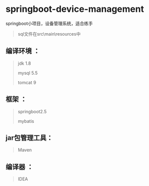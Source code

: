# springboot-device-management
springboot小项目，设备管理系统，适合练手
>sql文件在src\main\resources中


## 编译环境 ：

>jdk 1.8 
>
>mysql 5.5 
>
>tomcat 9

## 框架 ：

>springboot2.5 
>
>mybatis

## jar包管理工具：

> Maven

## 编译器 ：

>IDEA




